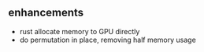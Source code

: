 ## enhancements
- rust allocate memory to GPU directly
- do permutation in place, removing half memory usage
